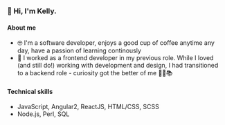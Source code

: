### 👋 Hi, I'm Kelly.

#### About me
- 🤓 I'm a software developer, enjoys a good cup of coffee anytime any day, have a passion of learning continously
- 🌱 I worked as a frontend developer in my previous role. While I loved (and still do!) working with development and design, I had transitioned to a backend role - curiosity got the better of me 👩‍🎓📚

#### Technical skills

- JavaScript, Angular2, ReactJS, HTML/CSS, SCSS
- Node.js, Perl, SQL
